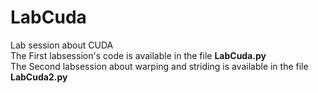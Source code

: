 # LabCuda
Lab session about CUDA  
The First labsession's code is available in the file **LabCuda.py**  
The Second labsession about warping and striding is available in the file **LabCuda2.py**  

